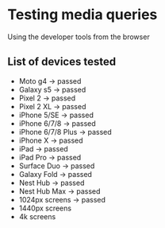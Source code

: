 # Testing media queries
Using the developer tools from the browser

## List of devices tested
- Moto g4 -> passed
- Galaxy s5 -> passed
- Pixel 2 -> passed
- Pixel 2 XL -> passed
- iPhone 5/SE -> passed
- iPhone 6/7/8 -> passed
- iPhone 6/7/8 Plus -> passed
- iPhone X -> passed
- iPad -> passed
- iPad Pro -> passed
- Surface Duo -> passed
- Galaxy Fold -> passed
- Nest Hub -> passed
- Nest Hub Max -> passed
- 1024px screens -> passed
- 1440px screens
- 4k screens

